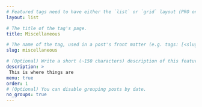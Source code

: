 ```yaml
---
# Featured tags need to have either the `list` or `grid` layout (PRO only).
layout: list

# The title of the tag's page.
title: Miscellaneous

# The name of the tag, used in a post's front matter (e.g. tags: [<slug>]).
slug: miscellaneous

# (Optional) Write a short (~150 characters) description of this featured tag.
description: >
 This is where things are
menu: true
order: 1
# (Optional) You can disable grouping posts by date.
no_groups: true
---
```

